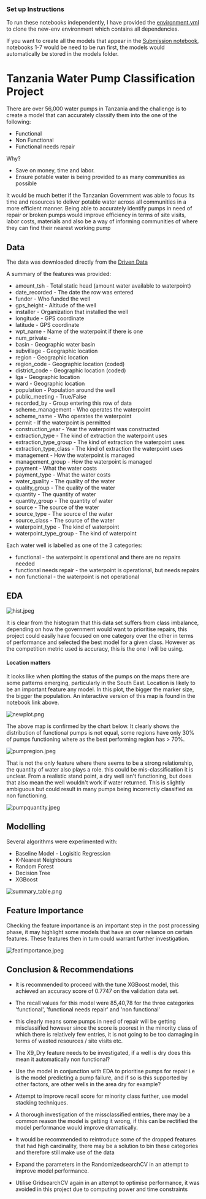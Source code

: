 ### Set up Instructions


To run these notebooks independently, I have provided the [environment.yml](environment.yml) to clone the new-env environment which contains all dependencies.

If you want to create all the models that appear in the [Submission notebook](https://github.com/aggie2411/Phase_3_Project/blob/main/Notebooks/Submission.ipynb), notebooks 1-7 would be need to be run first, the models would automatically be stored in the models folder.


# Tanzania Water Pump Classification Project

There are over 56,000 water pumps in Tanzania and the challenge is to create a model that can accurately classify them into the one of the following:

- Functional
- Non Functional
- Functional needs repair

Why?
- Save on money, time and labor.
- Ensure potable water is being provided to as many communities as possible

It would be much better if the Tanzanian Government was able to focus its time and resources to deliver potable water across all communities in a more efficient manner.
Being able to accurately identify pumps in need of repair or broken pumps would improve efficiency in terms of site visits, labor costs, materials and also be a way of informing communities of where they can find their nearest working pump 

## Data

The data was downloaded directly from the [Driven Data](https://www.drivendata.org/competitions/7/pump-it-up-data-mining-the-water-table/page/23/)

A summary of the features was provided:
- amount_tsh - Total static head (amount water available to waterpoint)
- date_recorded - The date the row was entered
- funder - Who funded the well
- gps_height - Altitude of the well
- installer - Organization that installed the well
- longitude - GPS coordinate
- latitude - GPS coordinate
- wpt_name - Name of the waterpoint if there is one
- num_private -
- basin - Geographic water basin
- subvillage - Geographic location
- region - Geographic location
- region_code - Geographic location (coded)
- district_code - Geographic location (coded)
- lga - Geographic location
- ward - Geographic location
- population - Population around the well
- public_meeting - True/False
- recorded_by - Group entering this row of data
- scheme_management - Who operates the waterpoint
- scheme_name - Who operates the waterpoint
- permit - If the waterpoint is permitted
- construction_year - Year the waterpoint was constructed
- extraction_type - The kind of extraction the waterpoint uses
- extraction_type_group - The kind of extraction the waterpoint uses
- extraction_type_class - The kind of extraction the waterpoint uses
- management - How the waterpoint is managed
- management_group - How the waterpoint is managed
- payment - What the water costs
- payment_type - What the water costs
- water_quality - The quality of the water
- quality_group - The quality of the water
- quantity - The quantity of water
- quantity_group - The quantity of water
- source - The source of the water
- source_type - The source of the water
- source_class - The source of the water
- waterpoint_type - The kind of waterpoint
- waterpoint_type_group - The kind of waterpoint

Each water well is labelled as one of the 3 categories:

- functional - the waterpoint is operational and there are no repairs needed
- functional needs repair - the waterpoint is operational, but needs repairs
- non functional - the waterpoint is not operational

## EDA

![hist.jpeg](./images/hist.jpeg)

It is clear from the histogram that this data set suffers from class imbalance, depending on how the government would want to prioritise repairs, this project could easily have focused on one category over the other in terms of performance and selected the best model for a given class. However as the competition metric used is accuracy, this is the one I will be using.

#### Location matters

It looks like when plotting the status of the pumps on the maps there are some patterns emerging, particularly in the South East. Location is likely to be an important feature any model. In this plot, the bigger the marker size, the bigger the population. An interactive version of this map is found in the notebook link above. 

![newplot.png](./images/newplot.png)

The above map is confirmed by the chart below. It clearly shows the distribution of functional pumps is not equal, some regions have only 30% of pumps functioning where as the best performing region has > 70%.

![pumpregion.jpeg](./images/pumpregion.jpeg)

That is not the only feature where there seems to be a strong relationship, the quantity of water also plays a role. this could be mis-classification it is unclear. From a realistic stand point, a dry well isn't functioning, but does that also mean the well wouldn't work if water returned. This is slightly ambiguous but could result in many pumps being incorrectly classified as non functioning.

![pumpquantity.jpeg](./images/pumpquantity.jpeg)

## Modelling

Several algorithms were experimented with:

- Baseline Model - Logisitic Regression
- K-Nearest Neighbours
- Random Forest
- Decision Tree
- XGBoost

![summary_table.png](./images/summary_table.PNG)



## Feature Importance

Checking the feature importance is an important step in the post processing phase, it may highlight some models that have an over reliance on certain features. These features then in turn could warrant further investigation.

![featimportance.jpeg](./images/xgb_feat.jpeg)


## Conclusion & Recommendations

- It is recommended to proceed with the tune XGBoost model, this achieved an accuracy score of 0.7747 on the validation data set.
- The recall values for this model were 85,40,78 for the three categories 'functional', 'functional needs repair' and 'non functional'
- this clearly means some pumps in need of repair will be getting misclassified however since the score is poorest in the minority class of which there is relatively few entries, it is not going to be too damaging in terms of wasted resources / site visits etc.
- The X9_Dry feature needs to be investigated, if a well is dry does this mean it automatically non functional?

 - Use the model in conjunction with EDA to prioritise pumps for repair i.e is the model predicting a pump failure, and if so is this supported by other factors, are other wells in the area dry for example?
 - Attempt to improve recall score for minority class further, use model stacking techniques.
 - A thorough investigation of the missclassified entries, there may be a common reason the model is getting it wrong, if this can be rectified the model performance would improve dramatically.
 - It would be recommended to reintroduce some of the dropped features that had high cardinality, there may be a solution to bin these categories and therefore still make use of the data
 - Expand the parameters in the RandomizedsearchCV in an attempt to improve model performance.
 - Utilise GridsearchCV again in an attempt to optimise performance, it was avoided in this project due to computing power and time constraints
